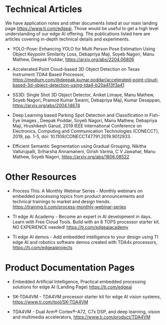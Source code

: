 # Technical Articles

We have application notes and other documents listed at our main landing page https://www.ti.com/edgeai. Those would be useful to get a high level understanding of our edge AI offering. The publications listed here are articles covering in-depth technical details and experiments.

- YOLO-Pose: Enhancing YOLO for Multi Person Pose Estimation Using Object Keypoint Similarity Loss, Debapriya Maji, Soyeb Nagori, Manu Mathew, Deepak Poddar, https://arxiv.org/abs/2204.06806

- Accelerated Point Cloud-based 3D Object Detection on Texas Instrument TDA4 Based Processor, https://medium.com/@deepak.kumar.poddar/accelerated-point-cloud-based-3d-object-detection-using-tda4-b20a413f3a41

- SS3D: Single Shot 3D Object Detector, Aniket Limaye, Manu Mathew, Soyeb Nagori, Pramod Kumar Swami, Debapriya Maji, Kumar Desappan, https://arxiv.org/abs/2004.14674

- Deep Learning based Parking Spot Detection and Classification in Fish-Eye Images , Deepak Poddar, Soyeb Nagori, Manu Mathew, Debapriya Maji, Hrushikesh Garud, 2019 IEEE International Conference on Electronics, Computing and Communication Technologies (CONECCT), 2019, pp. 1-5, doi: 10.1109/CONECCT47791.2019.9012933.

- Efficient Semantic Segmentation using Gradual Grouping, Nikitha Vallurupalli, Sriharsha Annamaneni, Girish Varma, C V Jawahar, Manu Mathew, Soyeb Nagori, https://arxiv.org/abs/1806.08522


# Other Resources

- Process This: A Monthly Webinar Series - Monthly webinars on embedded processing topics from product announcements and technical trainings to market and design trends. https://training.ti.com/process-monthly-webinar-series

- TI edge AI Academy - Become an expert in AI development in days. Learn with Free Cloud Tools. Build with an 8 TOPS processor starter kit. NO EXPERIENCE needed! https://ti.com/edgeaiacademy

- TI edge AI demos - Add embedded intelligence to your design using TI edge AI and robotics software demos created with TDA4x processors, https://ti.com/edgeaiprojects


# Product Documentation Pages

- Embedded Artificial Intelligence, Practical embedded processing solutions for edge AI (Landing Page) https://ti.com/edgeai

- SK-TDA4VM - TDA4VM processor starter kit for edge AI vision systems, https://www.ti.com/tool/SK-TDA4VM

- TDA4VM - Dual Arm® Cortex®-A72, C7x DSP, and deep learning, vision and multimedia accelerators, https://www.ti.com/product/TDA4VM
